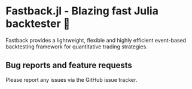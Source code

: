 # Fastback.jl - Blazing fast Julia backtester 🚀

Fastback provides a lightweight, flexible and highly efficient event-based backtesting framework for quantitative trading strategies.

## Bug reports and feature requests

Please report any issues via the GitHub issue tracker.
